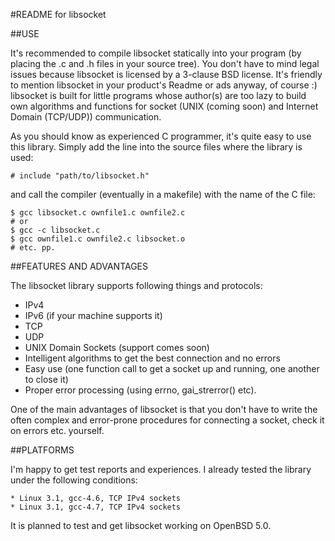 #README for libsocket

##USE

It's recommended to compile libsocket statically into your program (by placing the .c and .h files in your source tree).
You don't have to mind legal issues because libsocket is licensed by a 3-clause BSD license. It's friendly to mention 
libsocket in your product's Readme or ads anyway, of course :)
libsocket is built for little programs whose author(s) are too lazy to build own algorithms and functions for socket (UNIX (coming soon)
and Internet Domain (TCP/UDP)) communication.

As you should know as experienced C programmer, it's quite easy to use this library.
Simply add the line into the source files where the library is used:

	# include "path/to/libsocket.h"

and call the compiler (eventually in a makefile) with the name of the C file:

	$ gcc libsocket.c ownfile1.c ownfile2.c
	# or
	$ gcc -c libsocket.c
	$ gcc ownfile1.c ownfile2.c libsocket.o
	# etc. pp.

##FEATURES AND ADVANTAGES

The libsocket library supports following things and protocols:

* IPv4
* IPv6 (if your machine supports it)
* TCP
* UDP
* UNIX Domain Sockets (support comes soon)
* Intelligent algorithms to get the best connection and no errors
* Easy use (one function call to get a socket up and running, one another to close it)
* Proper error processing (using errno, gai\_strerror() etc).

One of the main advantages of libsocket is that you don't have to write the often complex and error-prone
procedures for connecting a socket, check it on errors etc. yourself.

##PLATFORMS

I'm happy to get test reports and experiences. I already tested the library under the following conditions:

	* Linux 3.1, gcc-4.6, TCP IPv4 sockets
	* Linux 3.1, gcc-4.7, TCP IPv4 sockets

It is planned to test and get libsocket working on OpenBSD 5.0.
